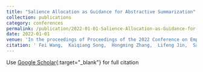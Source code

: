 ```yaml
---
title: "Salience Allocation as Guidance for Abstractive Summarization"
collection: publications
category: conferences
permalink: /publication/2022-01-01-Salience-Allocation-as-Guidance-for-Abstractive-Summarization
date: 2022-01-01
venue: 'In the proceedings of Proceedings of the 2022 Conference on Empirical Methods in Natural Language Processing (EMNLP)'
citation: ' Fei Wang,  Kaiqiang Song,  Hongming Zhang,  Lifeng Jin,  Sangwoo Cho,  Wenlin Yao,  Xiaoyang Wang,  Muhao Chen,  Dong Yu, &quot;Salience Allocation as Guidance for Abstractive Summarization.&quot; In the proceedings of Proceedings of the 2022 Conference on Empirical Methods in Natural Language Processing (EMNLP), 2022.'
---
```

Use [Google Scholar](https://scholar.google.com/scholar?q=Salience+Allocation+as+Guidance+for+Abstractive+Summarization){:target="_blank"} for full citation